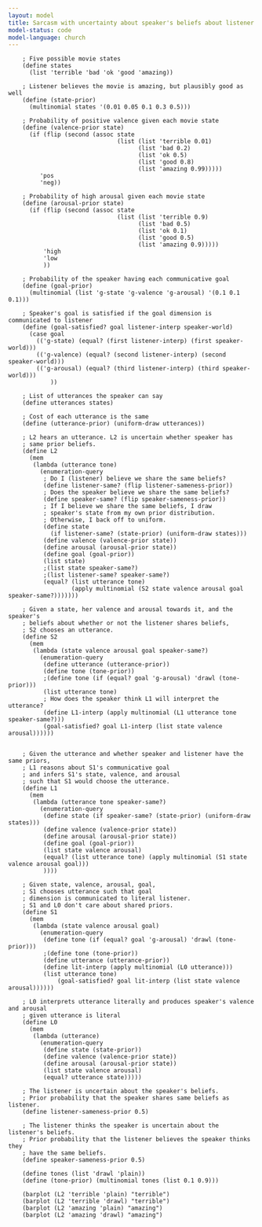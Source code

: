 ```yaml
---
layout: model
title: Sarcasm with uncertainty about speaker's beliefs about listener's beliefs and tone
model-status: code
model-language: church
---
```

        
        ; Five possible movie states
        (define states
          (list 'terrible 'bad 'ok 'good 'amazing))
        
        ; Listener believes the movie is amazing, but plausibly good as well
        (define (state-prior) 
          (multinomial states '(0.01 0.05 0.1 0.3 0.5)))
        
        ; Probability of positive valence given each movie state
        (define (valence-prior state)
          (if (flip (second (assoc state
                                   (list (list 'terrible 0.01)
                                         (list 'bad 0.2)
                                         (list 'ok 0.5)
                                         (list 'good 0.8)
                                         (list 'amazing 0.99)))))
             'pos
             'neg))
        
        ; Probability of high arousal given each movie state
        (define (arousal-prior state)
          (if (flip (second (assoc state
                                   (list (list 'terrible 0.9)
                                         (list 'bad 0.5)
                                         (list 'ok 0.1)
                                         (list 'good 0.5)
                                         (list 'amazing 0.9)))))
              'high
              'low
              ))
        
        ; Probability of the speaker having each communicative goal
        (define (goal-prior)
          (multinomial (list 'g-state 'g-valence 'g-arousal) '(0.1 0.1 0.1)))
        
        ; Speaker's goal is satisfied if the goal dimension is communicated to listener
        (define (goal-satisfied? goal listener-interp speaker-world)
          (case goal
            (('g-state) (equal? (first listener-interp) (first speaker-world)))
            (('g-valence) (equal? (second listener-interp) (second speaker-world)))
            (('g-arousal) (equal? (third listener-interp) (third speaker-world)))
                ))
        
        ; List of utterances the speaker can say
        (define utterances states)
        
        ; Cost of each utterance is the same
        (define (utterance-prior) (uniform-draw utterances))
        
        ; L2 hears an utterance. L2 is uncertain whether speaker has
        ; same prior beliefs.
        (define L2
          (mem
           (lambda (utterance tone)
             (enumeration-query
              ; Do I (listener) believe we share the same beliefs?
              (define listener-same? (flip listener-sameness-prior))
              ; Does the speaker believe we share the same beliefs?
              (define speaker-same? (flip speaker-sameness-prior))
              ; If I believe we share the same beliefs, I draw
              ; speaker's state from my own prior distribution.
              ; Otherwise, I back off to uniform.
              (define state 
                (if listener-same? (state-prior) (uniform-draw states)))
              (define valence (valence-prior state))
              (define arousal (arousal-prior state))
              (define goal (goal-prior))
              (list state)
              ;(list state speaker-same?)
              ;(list listener-same? speaker-same?)
              (equal? (list utterance tone) 
                      (apply multinomial (S2 state valence arousal goal speaker-same?)))))))
        
        ; Given a state, her valence and arousal towards it, and the speaker's
        ; beliefs about whether or not the listener shares beliefs,
        ; S2 chooses an utterance.
        (define S2
          (mem
           (lambda (state valence arousal goal speaker-same?)
             (enumeration-query
              (define utterance (utterance-prior))
              (define tone (tone-prior))
              ;(define tone (if (equal? goal 'g-arousal) 'drawl (tone-prior)))
              (list utterance tone)
              ; How does the speaker think L1 will interpret the utterance?
              (define L1-interp (apply multinomial (L1 utterance tone speaker-same?)))
              (goal-satisfied? goal L1-interp (list state valence arousal))))))
        
        
        ; Given the utterance and whether speaker and listener have the same priors,
        ; L1 reasons about S1's communicative goal
        ; and infers S1's state, valence, and arousal
        ; such that S1 would choose the utterance.
        (define L1
          (mem
           (lambda (utterance tone speaker-same?)
             (enumeration-query
              (define state (if speaker-same? (state-prior) (uniform-draw states)))
              (define valence (valence-prior state))
              (define arousal (arousal-prior state))
              (define goal (goal-prior))
              (list state valence arousal)
              (equal? (list utterance tone) (apply multinomial (S1 state valence arousal goal)))
              ))))
        
        ; Given state, valence, arousal, goal,
        ; S1 chooses utterance such that goal 
        ; dimension is communicated to literal listener.
        ; S1 and L0 don't care about shared priors.
        (define S1
          (mem
           (lambda (state valence arousal goal)
             (enumeration-query
              (define tone (if (equal? goal 'g-arousal) 'drawl (tone-prior)))
              ;(define tone (tone-prior))
              (define utterance (utterance-prior))
              (define lit-interp (apply multinomial (L0 utterance)))
              (list utterance tone)
                  (goal-satisfied? goal lit-interp (list state valence arousal))))))
        
        ; L0 interprets utterance literally and produces speaker's valence and arousal
        ; given utterance is literal
        (define L0
          (mem
           (lambda (utterance)
             (enumeration-query
              (define state (state-prior))
              (define valence (valence-prior state))
              (define arousal (arousal-prior state))
              (list state valence arousal)
              (equal? utterance state)))))
        
        ; The listener is uncertain about the speaker's beliefs.
        ; Prior probability that the speaker shares same beliefs as listener.
        (define listener-sameness-prior 0.5)
        
        ; The listener thinks the speaker is uncertain about the listener's beliefs.
        ; Prior probability that the listener believes the speaker thinks they 
        ; have the same beliefs. 
        (define speaker-sameness-prior 0.5)
        
        (define tones (list 'drawl 'plain))
        (define (tone-prior) (multinomial tones (list 0.1 0.9)))
        
        (barplot (L2 'terrible 'plain) "terrible")
        (barplot (L2 'terrible 'drawl) "terrible")
        (barplot (L2 'amazing 'plain) "amazing")
        (barplot (L2 'amazing 'drawl) "amazing")
